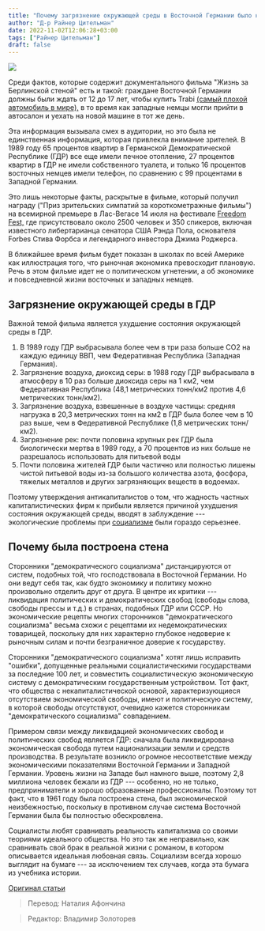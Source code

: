 ```yaml
---
title: "Почему загрязнение окружающей среды в Восточной Германии было намного хуже, чем в Западной"
author: "Д-р Райнер Цительман"
date: 2022-11-02T12:06:28+03:00
tags: ["Райнер Цительман"]
draft: false
---
```

![](https://fee.org/media/41997/east-germany-west-germany_pollution.jpg?anchor=center&mode=crop&width=900&format=webp&rnd=133044383760000000)

Среди фактов, которые содержит документального фильма "Жизнь за Берлинской стеной" есть и такой: граждане Восточной Германии должны были ждать от 12 до 17 лет, чтобы купить Trabi [(самый плохой автомобиль в мире),](https://fee.org/articles/the-worst-car-ever-a-brief-history-of-the-trabant/) в то время как западные немцы могли прийти в автосалон и уехать на новой машине в тот же день.

Эта информация вызывала смех в аудитории, но это была не единственная информация, которая привлекла внимание зрителей. В 1989 году 65 процентов квартир в Германской Демократической Республике (ГДР) все еще имели печное отопление, 27 процентов квартир в ГДР не имели собственного туалета, и только 16 процентов восточных немцев имели телефон, по сравнению с 99 процентами в Западной Германии.

Это лишь некоторые факты, раскрытые в фильме, который получил награду ("Приз зрительских симпатий за короткометражные фильмы") на всемирной премьере в Лас-Вегасе 14 июля на фестивале [Freedom Fest,](https://www.freedomfest.com/) где присутствовало около 2500 человек и 350 спикеров, включая известного либертарианца сенатора США Рэнда Пола, основателя Forbes Стива Форбса и легендарного инвестора Джима Роджерса.

В ближайшее время фильм будет показан в школах по всей Америке как иллюстрация того, что рыночная экономика превосходит плановую. Речь в этом фильме идет не о политическом угнетении, а об экономике и повседневной жизни восточных и западных немцев.

## Загрязнение окружающей среды в ГДР

Важной темой фильма является ухудшение состояния окружающей среды в ГДР.

 1. В 1989 году ГДР выбрасывала более чем в три раза больше CO2 на каждую единицу ВВП, чем Федеративная Республика (Западная Германия).
 2. Загрязнение воздуха, диоксид серы: в 1988 году ГДР выбрасывала в атмосферу в 10 раз больше диоксида серы на 1 км2, чем Федеративная Республика (48,1 метрических тонн/км2 против 4,6 метрических тонн/км2).
 3. Загрязнение воздуха, взвешенные в воздухе частицы: средняя нагрузка в 20,3 метрических тонн на км2 в ГДР была более чем в 10 раз выше, чем в Федеративной Республике (1,8 метрических тонн/км2).
 4. Загрязнение рек: почти половина крупных рек ГДР была биологически мертва в 1989 году, а 70 процентов из них больше не разрешалось использовать для питьевой воды
 5. Почти половина жителей ГДР были частично или полностью лишены чистой питьевой воды из-за большого количества азота, фосфора, тяжелых металлов и других загрязняющих веществ в водоемах.

Поэтому утверждения антикапиталистов о том, что жадность частных капиталистических фирм к прибыли является причиной ухудшения состояния окружающей среды, вводят в заблуждение --- экологические проблемы при [социализме](https://fee.org/resources/the-xyz-s-of-socialism/) были гораздо серьезнее.

## Почему была построена стена

Сторонники "демократического социализма" дистанцируются от систем, подобных той, что господствовала в Восточной Германии. Но они ведут себя так, как будто экономику и политику можно произвольно отделить друг от друга. В центре их критики --- ликвидация политических и демократических свобод (свободы слова, свободы прессы и т.д.) в странах, подобных ГДР или СССР. Но экономические рецепты многих сторонников "демократического социализма" весьма схожи с рецептами их недемократических товарищей, поскольку для них характерно глубокое недоверие к рыночным силам и почти безграничное доверие к государству.

Сторонники "демократического социализма" хотят лишь исправить "ошибки", допущенные реальными социалистическими государствами за последние 100 лет, и совместить социалистическую экономическую систему с демократическим государственным устройством. Тот факт, что общества с некапиталистической основой, характеризующиеся отсутствием экономической свободы, имеют и политическую систему, в которой свободы отсутствуют, очевидно кажется сторонникам "демократического социализма" совпадением.

Примером связи между ликвидацией экономических свобод и политических свобод является ГДР: сначала была ликвидирована экономическая свобода путем национализации земли и средств производства. В результате возникло огромное несоответствие между экономическими показателями Восточной Германии и Западной Германии. Уровень жизни на Западе был намного выше, поэтому 2,8 миллиона человек бежали из ГДР --- особенно, но не только, предприниматели и хорошо образованные профессионалы. Поэтому тот факт, что в 1961 году была построена стена, был экономической неизбежностью, поскольку в противном случае система Восточной Германии была бы полностью обескровлена.

Социалисты любят сравнивать реальность капитализма со своими теориями идеального общества. Но это так же неправильно, как сравнивать свой брак в реальной жизни с романом, в котором описывается идеальная любовная связь. Социализм всегда хорошо выглядит на бумаге --- за исключением тех случаев, когда эта бумага из учебника истории.

[Оригинал статьи](https://fee.org/articles/why-pollution-was-so-much-worse-in-east-germany-than-west-germany/)

> Перевод: Наталия Афончина

> Редактор: Владимир Золоторев